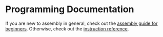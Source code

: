 # Programming Documentation

If you are new to assembly in general, check out the [assembly guide for beginners](ASSEMBLY_GUIDE.md). Otherwise, check out the [instruction reference](ASSEMBLY_REFERENCE.md).